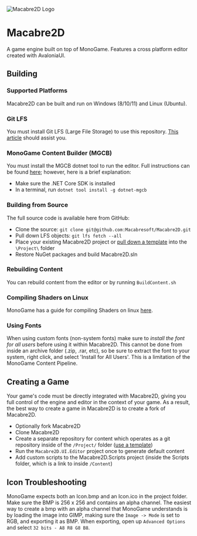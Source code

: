 ![Macabre2D Logo](icon.png "Macabre2D Logo")

# Macabre2D

A game engine built on top of MonoGame. Features a cross platform editor created with AvaloniaUI.

## Building

### Supported Platforms

Macabre2D can be built and run on Windows (8/10/11) and Linux (Ubuntu).

### Git LFS

You must install Git LFS (Large File Storage) to use this repository. [This article](https://help.github.com/en/articles/installing-git-large-file-storage) should assist you.

### MonoGame Content Builder (MGCB)

You must install the MGCB dotnet tool to run the editor. Full instructions can be found [here](https://docs.monogame.net/articles/tools/mgcb.html); however, here is a brief explanation:

* Make sure the .NET Core SDK is installed
* In a terminal, run `dotnet tool install -g dotnet-mgcb`

### Building from Source

The full source code is available here from GitHub:

* Clone the source: `git clone git@github.com:Macabresoft/Macabre2D.git`
* Pull down LFS objects: `git lfs fetch --all`
* Place your existing Macabre2D project or [pull down a template](https://github.com/Macabresoft/Macabre2D-Project-Template) into the `\Project\` folder
* Restore NuGet packages and build Macabre2D.sln

### Rebuilding Content

You can rebuild content from the editor or by running `BuildContent.sh`

### Compiling Shaders on Linux

MonoGame has a guide for compiling Shaders on linux [here](https://docs.monogame.net/articles/getting_started/1_setting_up_your_development_environment_ubuntu.html#install-mgcb-editor).

### Using Fonts

When using custom fonts (non-system fonts) make sure to *install the font for all users* before using it within Macabre2D. This cannot be done from inside an archive folder (.zip, .rar, etc), so be sure to extract the font to your system,
right click, and select 'Install for All Users'. This is a limitation of the MonoGame Content Pipeline.

## Creating a Game

Your game's code must be directly integrated with Macabre2D, giving you full control of the engine and editor in the context of your game. As a result, the best way to create a game in Macabre2D is to create a fork of Macabre2D.

* Optionally fork Macabre2D
* Clone Macabre2D
* Create a separate repository for content which operates as a git repository inside of the `/Project/` folder ([use a template](https://github.com/Macabresoft/Macabre2D-Project-Template))
* Run the `Macabre2D.UI.Editor` project once to generate default content
* Add custom scripts to the Macabre2D.Scripts project (inside the Scripts folder, which is a link to inside `/Content`)

## Icon Troubleshooting

MonoGame expects both an Icon.bmp and an Icon.ico in the project folder. Make sure the BMP is 256 x 256 and contains an alpha channel. The easiest way to create a bmp with an alpha channel that MonoGame understands is by loading the image into GIMP, making sure the `Image -> Mode` is set to RGB, and exporting it as BMP. When exporting, open up `Advanced Options` and select `32 bits - A8 R8 G8 B8`.